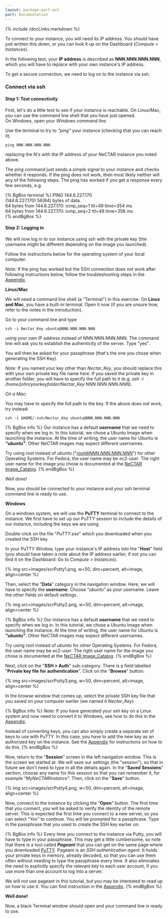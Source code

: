 ```yaml
---
layout: package-part-ext
part: Documentation
---
```

{% include /docLinks.markdown %}

To connect to your instance, you will need its IP address. You should have just written this down, or you can look it up on the Dashboard (*Compute > Instances*).

In the following text, your **IP address** is described as **NNN.NNN.NNN.NNN**, which you will have to replace with your own instance's IP address.

To get a secure connection, we need to log on to the instance via ssh. 

### Connect via ssh

#### Step 1: Test connectivity

First, let's do a little test to see if your instance is reachable. On Linux/Mac, you can use the command line shell that you have just opened.  
On Windows, open your *Windows command line*.

Use the terminal to try to *"ping"* your instance (checking that you can reach it):

```ping NNN.NNN.NNN.NNN```

replacing the N's with the IP address of your NeCTAR instance you noted above.

The *ping* command just sends a simple signal to your instance and checks whether it responds. If the ping does not work, then most likely neither will any of the following steps. The ping has worked if you get a response every few seconds, e.g. 

{% BgBox terminal %}
PING 144.6.227.170     
(144.6.227.170) 56(84) bytes of data.    
64 bytes from 144.6.227.170: icmp_seq=1 ttl=49 time=354 ms    
64 bytes from 144.6.227.170: icmp_seq=2 ttl=49 time=358 ms    
{% endBgBox %}

#### Step 2: Logging in

We will now log in to our instance using ssh with the private key (the username might be different depending on the image you launched).

Follow the instructions below for the operating system of your local computer.

*Note:* If the ping has worked but the SSH connection does not work after following instructions below, follow the troubleshooting steps in the [Appendix](appendices.html).

**Linux/Mac** 

We will need a command line shell (a "Terminal") in this exercise. 
On **Linux and Mac**, you have a built-in terminal. Open it now (if you are unsure how, refer to the notes in the introduction).

Go to your command line and type

```ssh -i Nectar_Key ubuntu@NNN.NNN.NNN.NNN```

using your own IP address instead of NNN.NNN.NNN.NNN. 
The command line will ask you to establish the authenticity of the server. Type "yes".

You will then be asked for your passphrase (that's the one you chose when generating the SSH Key).

*Note*: If you named your key other than *Nectar_Key*, you should replace this with your own private key file name here. If you saved the private key in another folder, you will have to specify the full path to it (e.g. *ssh -i /home/john/yourkeyfolder/Nectar_Key NNN.NNN.NNN.NNN*). 

*On a Mac:*

You may have to specify the full path to the key. If the above does not work, try instead:

```ssh -i $HOME/.ssh/Nectar_Key ubuntu@NNN.NNN.NNN.NNN```

{% BgBox info %}
Our instance has a default **username** that we need to specify when we log in. In this tutorial, we chose a Ubuntu Image when launching the instance. At the time of writing, the user name for Ubuntu is ***"ubuntu"***. Other NeCTAR images may expect different usernames. 

Try using *root* instead of *ubuntu* ("*root@NNN.NNN.NNN.NNN*") for other Operating Systems. For Fedora, the user name may be *ec2-user*. The right user name for the image you chose is documented at the [NeCTAR Image_Catalog](https://wiki.rc.nectar.org.au/wiki/Image_Catalog).
{% endBgBox %}

*Well done!*

Now, you should be connected to your instance and your ssh terminal command line is ready to use.

**Windows**

On a windows system, we will use the **PuTTY** terminal to connect to the instance. 
We first have to set up our PuTTY session to include the details of our instance, including the keys we are using.

Double-click on the file "*PuTTY.exe*" which you downloaded when you created the SSH key.

In your PuTTY Window, type your instance's IP address into the "**Host**" field (you should have taken a note about the IP address earlier, if not you can find it on the Dashboard: Go to *Compute > Instances*).

{% img src=images/scrPutty1.png, w=50, dim=percent, alt=image, align=center %}

Then, select the “**Data**” category in the navigation window. Here, we will have to specify the **username**. Choose “*ubuntu*” as your username. Leave the other fields on default settings.

{% img src=images/scrPutty2.png, w=50, dim=percent, alt=image, align=center %}

{% BgBox info %}
Our instance has a default **username** that we need to specify when we log in. In this tutorial, we chose a Ubuntu Image when launching the instance. At the time of writing, the user name for Ubuntu is ***"ubuntu"***. Other NeCTAR images may expect different usernames. 

Try using *root* instead of *ubuntu* for other Operating Systems. For Fedora, the user name may be *ec2-user*. The right user name for the image you chose is documented at the [NeCTAR Image_Catalog](https://wiki.rc.nectar.org.au/wiki/Image_Catalog).
{% endBgBox %}


Next, click on the "**SSH > Auth**" sub-category. There is a field labelled "**Private key file for authentication**". Click on the "**Browse**" button:

{% img src=images/scrPutty3.png, w=50, dim=percent, alt=image, align=center %}

In the browse window that comes up, select the private SSH key file that you saved on your computer earlier (we named it *Nectar_Key*)

{% BgBox info %}
*Note*: If you have generated your ssh key on a Linux system and now need to convert it to Windows, see how to do this in the [Appendix](appendices.html).

Instead of converting keys, you can also simply create a separate set of keys to use with PuTTY. In this case, you have to add the new key as an authorized key on the instance. See the [Appendix](appendices.html) for instructions on how to do this. 
{% endBgBox %}

Now, return to the "**Session**" screen in the left navigation window. This is the screen we started at. We will save our settings (the "session"), so that in future we don't need to type in all the details again. In the “**Saved Sessions**” section, choose any name for this session so that you can remember it, for example “*MyNeCTARInstance*”. Then, click on the "**Save**" button.


{% img src=images/scrPutty4.png, w=50, dim=percent, alt=image, align=center %}

Now, connect to the instance by clicking the “**Open**” button. The first time that you connect, you will be asked to verify the identity of the remote server. This is expected the first time you connect to a new server, so you can select "*Yes*" to continue. You will be prompted for a passphrase. Type in the passphrase that you used to create the SSH key earlier on. 


{% BgBox info %}
Every time you connect to the instance via Putty, you will have to type in your passphrase. This may get a little cumbersome, so note that there is a tool called ***Pageant*** that you can get on the same page where you downloaded [PuTTY](http://www.chiark.greenend.org.uk/~sgtatham/putty/download.html). Pageant is an *SSH authentication agent*. It holds your private keys in memory, already decoded, so that you can use them often without needing to type the passphrase every time. It also eliminates the need to explicitly specify the relevant key to each user account, if you use more than one account to log into a server.

We will *not* use pageant in this tutorial, but you may be interested to read up on how to use it. You can find instruction in the [Appendix](appendices.html).
{% endBgBox %}


**Well done!**

Now, a black Terminal window should open and your command line is ready to use.




